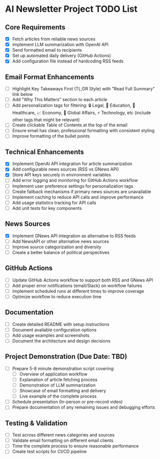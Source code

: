 # AI Newsletter Project TODO List

## Core Requirements
- [X] Fetch articles from reliable news sources
- [X] Implement LLM summarization with OpenAI API
- [X] Send formatted email to recipients
- [X] Set up automated daily delivery (GitHub Actions)
- [X] Add configuration file instead of hardcoding RSS feeds

## Email Format Enhancements
- [ ] Highlight Key Takeaways First (TL;DR Style) with "Read Full Summary" link below
- [ ] Add "Why This Matters" section to each article
- [ ] Add personalization tags for filtering: 🔒 Legal, 🏫 Education, 🏥 Healthcare, 📈 Economy, 🧭 Global Affairs, ⚡️ Technology, etc (include other tags that might be relevant)
- [ ] Create clickable Table of Contents at the top of the email
- [ ] Ensure email has clean, professional formatting with consistent styling
- [ ] Improve formatting of the bullet points

## Technical Enhancements
- [X] Implement OpenAI API integration for article summarization
- [X] Add configurable news sources (RSS vs GNews API)
- [X] Store API keys securely in environment variables
- [ ] Add error logging and monitoring for GitHub Actions workflow
- [ ] Implement user preference settings for personalization tags
- [ ] Create fallback mechanisms if primary news sources are unavailable
- [ ] Implement caching to reduce API calls and improve performance
- [ ] Add usage statistics tracking for API calls
- [ ] Add unit tests for key components

## News Sources
- [X] Implement GNews API integration as alternative to RSS feeds
- [ ] Add NewsAPI or other alternative news sources
- [ ] Improve source categorization and diversity
- [ ] Create a better balance of political perspectives

## GitHub Actions
- [ ] Update GitHub Actions workflow to support both RSS and GNews API
- [ ] Add proper error notifications (email/Slack) on workflow failures
- [ ] Implement scheduled runs at different times to improve coverage
- [ ] Optimize workflow to reduce execution time

## Documentation
- [ ] Create detailed README with setup instructions
- [ ] Document available configuration options
- [ ] Add usage examples and screenshots
- [ ] Document the architecture and design decisions

## Project Demonstration (Due Date: TBD)
- [ ] Prepare 5-8 minute demonstration script covering:
  - [ ] Overview of application workflow
  - [ ] Explanation of article fetching process
  - [ ] Demonstration of LLM summarization
  - [ ] Showcase of email formatting and delivery
  - [ ] Live example of the complete process
- [ ] Schedule presentation (In-person or pre-record video)
- [ ] Prepare documentation of any remaining issues and debugging efforts

## Testing & Validation
- [ ] Test across different news categories and sources
- [ ] Validate email formatting on different email clients
- [ ] Time the complete process to ensure reasonable performance
- [ ] Create test scripts for CI/CD pipeline